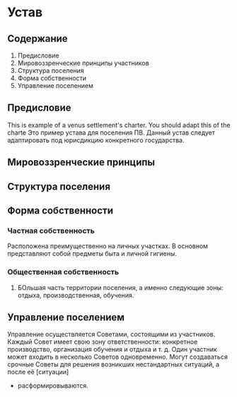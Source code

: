 # Устав

## Содержание

1. Предисловие
1. Мировоззренческие принципы участников
1. Структура поселения
1. Форма собственности
1. Управление поселением

## Предисловие

This is example of a venus settlement's charter. You should adapt this of the charte 
Это пример устава для поселения ПВ. Данный устав следует адаптировать под юрисдикцию конкретного государства.

## Мировоззренческие принципы

## Структура поселения

## Форма собственности

### Частная собственность

Расположена преимущественно на личных участках. В основном представляют собой предметы быта и личной гигиены.

### Общественная собственность

1. БОльшая часть территории поселения, а именно следующие зоны: отдыха, производственная, обучения. 

## Управление поселением

Управление осуществляется Советами, состоящими из участников. Каждый Совет имеет свою зону ответственности: конкретное производство, организация обучения и отдыха и т. д. Один участник может входить в несколько Советов одновременно. Могут создаваться срочные Советы для решения возникших нестандартных ситуаций, а после её [ситуации]
- расформировываются.

